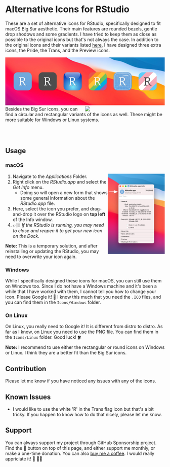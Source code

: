# Alternative Icons for RStudio

These are a set of alternative icons for RStudio, specifically designed to fit macOS Big Sur aesthetic. Their main features are rounded bezels, gentle drop shodows and some gradients. I have tried to keep them as close as possible to the original icons but that's not always the case. In addition to the original icons and their variants listed [here](https://www.rstudio.com/about/logos/), I have designed three extra icons, the Pride, the Trans, and the Preview icons.

<img src="img/all-icons.png"/>

<img src="img/round-and-rect-icons.png" width="50%" align="right"/>
Besides the Big Sur icons, you can find a circular and rectangular variants of the icons as well. These might be more suitable for Windows or Linux systems.

<br><br>

## Usage

### macOS

<img src="img/screenshot.png" width="180" align="right"/>

1. Navigate to the *Applications* Folder.
2. Right click on the *RStudio.app* and select the *Get Info* menu.
	- Doing so will open a new form that shows some general information about the *RStudio.app* file.
4. Here, select the icon you prefer, and drag-and-drop it over the RStudio logo on **top left** of the Info window.
5. 👉🏼 *If the RStudio is running, you may need to close and reopen it to get your new icon on the Dock.*

**Note:** This is a temporary solution, and after reinstalling or updating the RStudio, you may need to overwrite your icon again.

### Windows

While I specifically designed these icons for macOS, you can still use them on Windows too. Since I do not have a Windows machine and it's been a while that I have worked with them, I cannot tell you how to change your icon. Please Google it! 🔎 I know this much that you need the `.ICO` files, and you can find them in the `Icons/Windows` folder. 

### On Linux

On Linux, you really need to Google it! It is different from distro to distro. As far as I know, on Linux you need to use the PNG file. You can find them in the `Icons/Linux` folder. Good luck! 🍀

**Note:** I recommend to use either the rectangular or round icons on Windows or Linux. I think they are a better fit than the Big Sur icons.

## Contribution

Please let me know if you have noticed any issues with any of the icons. 

## Known Issues

- I would like to use the white 'R' in the Trans flag icon but that's a bit tricky. If you happen to know how to do that nicely, please let me know.

## Support

You can always support my project through GitHub Sponsorship project. Find the 💖 button on top of this page, and either support me monthly, or make a one-time donation. You can also [buy me a coffee](https://ko-fi.com/amirmasoudabdol). I would really appriciate it! 🙂 🙏🏼 